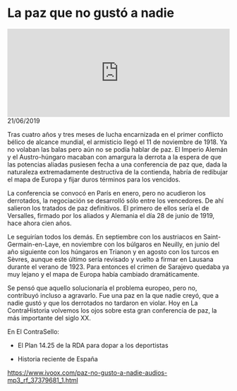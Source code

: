 # La paz que no gustó a nadie
<iframe id='audio_88903085' frameborder='0' allowfullscreen='' scrolling='no' height='200' style='width:100%;' src='https://www.ivoox.com/player_ej_37379681_6_1.html' loading='lazy'></iframe>21/06/2019

Tras cuatro años y tres meses de lucha encarnizada en el primer conflicto bélico de alcance mundial, el armisticio llegó el 11 de noviembre de 1918. Ya no volaban las balas  pero aún no se podía hablar de paz. El Imperio Alemán y el Austro-húngaro macaban con amargura la derrota a la espera de que las potencias aliadas pusiesen fecha a una conferencia de paz que, dada la naturaleza extremadamente destructiva de la contienda, habría de redibujar el mapa de Europa y fijar duros términos para los vencidos. 

 La conferencia se convocó en París en enero, pero no acudieron los derrotados, la negociación se desarrolló sólo entre los vencedores. De ahí salieron los tratados de paz definitivos. El primero de ellos sería el de Versalles, firmado por los aliados y Alemania el día 28 de junio de 1919, hace ahora cien años.  

 Le seguirían todos los demás. En septiembre con los austriacos en Saint-Germain-en-Laye, en noviembre con los búlgaros en Neuilly, en junio del año siguiente con los húngaros en Trianon y en agosto con los turcos en Sèvres, aunque este último sería revisado y vuelto a firmar en Lausana durante el verano de 1923. Para entonces el crimen de Sarajevo quedaba ya muy lejano y el mapa de Europa había cambiado dramáticamente. 

 Se pensó que aquello solucionaría el problema europeo, pero no, contribuyó incluso a agravarlo. Fue una paz en la que nadie creyó, que a nadie gustó y que los derrotados no tardaron en violar. Hoy en La ContraHistoria volvemos los ojos sobre esta gran conferencia de paz, la más importante del siglo XX. 

 En El ContraSello:

 - El Plan 14.25 de la RDA para dopar a los deportistas

 - Historia reciente de España 

 

https://www.ivoox.com/paz-no-gusto-a-nadie-audios-mp3_rf_37379681_1.html

